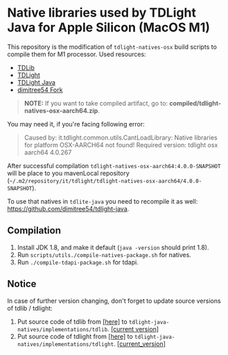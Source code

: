 # Native libraries used by TDLight Java for Apple Silicon (MacOS M1)

This repository is the modification of `tdlight-natives-osx` build scripts to compile them for M1 processor. Used resources:

- [TDLib](https://github.com/tdlib/td)
- [TDLight](https://git.ignuranza.net/tdlight-team/tdlight)
- [TDLight Java](https://github.com/tdlight-team/tdlight-java)
- [dimitree54 Fork](https://github.com/dimitree54/tdlight-java-natives)

> **NOTE:** If you want to take compiled artifact, go to: **compiled/tdlight-natives-osx-aarch64.zip**.

You may need it, if you're facing following error:
> Caused by: it.tdlight.common.utils.CantLoadLibrary: Native libraries for platform OSX-AARCH64 not found! Required version: tdlight osx aarch64 4.0.267

After successful compilation `tdlight-natives-osx-aarch64:4.0.0-SNAPSHOT` will be place to you mavenLocal repository (`~/.m2/repository/it/tdlight/tdlight-natives-osx-aarch64/4.0.0-SNAPSHOT`).

To use that natives in `tdlite-java` you need to recompile it as well: https://github.com/dimitree54/tdlight-java.

## Compilation

1. Install JDK 1.8, and make it default (`java -version` should print 1.8).
2. Run `scripts/utils./compile-natives-package.sh` for natives.
3. Run `./compile-tdapi-package.sh` for tdapi.

## Notice

In case of further version changing, don't forget to update source versions of tdlib / tdlight:
1. Put source code of tdlib from [[here]](https://github.com/tdlib/td) to `tdlight-java-natives/implementations/tdlib`. [[current version]](https://github.com/tdlib/td/tree/d48901435017783b5cb91000c29940f9b348158d)
2. Put source code of tdlight from [[here]](https://git.ignuranza.net/tdlight-team/tdlight) to `tdlight-java-natives/implementations/tdlight`. [[current_version]](https://git.ignuranza.net/tdlight-team/tdlight/src/commit/277513ce18c2d08a0d4c314dd23e873412ef54f6)